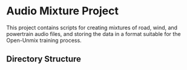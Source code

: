# Audio Mixture Project

This project contains scripts for creating mixtures of road, wind, and powertrain audio files, and storing the data in a format suitable for the Open-Unmix training process.

## Directory Structure

